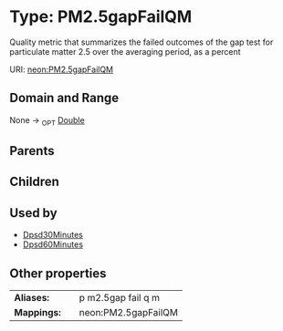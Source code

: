 
# Type: PM2.5gapFailQM


Quality metric that summarizes the failed outcomes of the gap test for particulate matter 2.5 over the averaging period, as a percent

URI: [neon:PM2.5gapFailQM](https://data.neonscience.org/PM2.5gapFailQM)


## Domain and Range

None ->  <sub>OPT</sub> [Double](types/Double.md)

## Parents


## Children


## Used by

 * [Dpsd30Minutes](Dpsd30Minutes.md)
 * [Dpsd60Minutes](Dpsd60Minutes.md)

## Other properties

|  |  |  |
| --- | --- | --- |
| **Aliases:** | | p m2.5gap fail q m |
| **Mappings:** | | neon:PM2.5gapFailQM |

